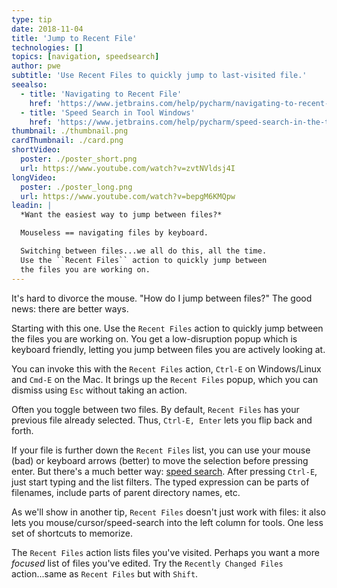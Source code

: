 ```yaml
---
type: tip
date: 2018-11-04
title: 'Jump to Recent File'
technologies: []
topics: [navigation, speedsearch]
author: pwe
subtitle: 'Use Recent Files to quickly jump to last-visited file.'
seealso:
  - title: 'Navigating to Recent File'
    href: 'https://www.jetbrains.com/help/pycharm/navigating-to-recent-file.html'
  - title: 'Speed Search in Tool Windows'
    href: 'https://www.jetbrains.com/help/pycharm/speed-search-in-the-tool-windows.html'
thumbnail: ./thumbnail.png
cardThumbnail: ./card.png
shortVideo:
  poster: ./poster_short.png
  url: https://www.youtube.com/watch?v=zvtNVldsj4I
longVideo:
  poster: ./poster_long.png
  url: https://www.youtube.com/watch?v=bepgM6KMQpw
leadin: |
  *Want the easiest way to jump between files?*

  Mouseless == navigating files by keyboard.

  Switching between files...we all do this, all the time. 
  Use the ``Recent Files`` action to quickly jump between 
  the files you are working on.
---
```


It's hard to divorce the mouse. "How do I jump between files?" The
good news: there are better ways.

Starting with this one. Use the `Recent Files` action to quickly
jump between the files you are working on. You get a low-disruption
popup which is keyboard friendly, letting you jump between files you
are actively looking at.

You can invoke this with the `Recent Files` action, `Ctrl-E` on
Windows/Linux and `Cmd-E` on the Mac. It brings up the `Recent Files`
popup, which you can dismiss using `Esc` without taking an action.

Often you toggle between two files. By default, `Recent Files` has
your previous file already selected. Thus, `Ctrl-E, Enter` lets you
flip back and forth.

If your file is further down the `Recent Files` list, you can use
your mouse (bad) or keyboard arrows (better) to move the selection
before pressing enter. But there's a much better way:
[speed search](https://www.jetbrains.com/help/pycharm/speed-search-in-the-tool-windows.html).
After pressing `Ctrl-E`, just start typing and the list filters. The
typed expression can be parts of filenames, include parts of parent
directory names, etc.

As we'll show in another tip, `Recent Files` doesn't just work with
files: it also lets you mouse/cursor/speed-search into the left
column for tools. One less set of shortcuts to memorize.

The `Recent Files` action lists files you've visited. Perhaps you want
a more _focused_ list of files you've edited. Try the
`Recently Changed Files` action...same as `Recent Files` but with
`Shift`.
